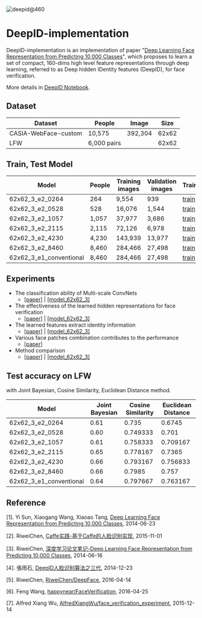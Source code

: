 ![deepid@460](http://imgur.com/1AQ1zjz.png)

DeepID-implementation
=========

DeepID-implementation is an implementation of paper "[Deep Learning Face Representation from Predicting 10,000 Classes](http://mmlab.ie.cuhk.edu.hk/pdf/YiSun_CVPR14.pdf)", which proposes to learn a set of compact, 160-dims high level feature representations through deep learning, referred to as Deep hidden IDentity features (DeepID), for face verification.

More details in [DeepID Notebook](http://goo.gl/4Pvw8S).

Dataset
-----------------------

|Dataset|People|Image|Size|
| ----|----|----- |----- |
|CASIA-WebFace-custom|10,575|392,304|62x62|
|LFW|6,000 pairs| |62x62|

Train, Test Model
-----------------------

|Model|People|Training images|Validation images|Train|Test|
| ----|----|----- |----- |----- |----- |
|62x62_3_e2_0264|264|9,554|939|[train](http://goo.gl/ogJFHg)|[test](http://goo.gl/12sjXD)|
|62x62_3_e2_0528|528|16,076|1,544|[train](http://goo.gl/JuoXj0)|[test](http://goo.gl/3f8KlE)|
|62x62_3_e2_1057|1,057|37,977|3,686|[train](http://goo.gl/cFwXHv)|[test](http://goo.gl/ZaKB50)|
|62x62_3_e2_2115|2,115|72,126|6,978|[train](http://goo.gl/pe7zBn)|[test](http://goo.gl/J4xMbb)|
|62x62_3_e2_4230|4,230|143,939|13,977|[train](http://goo.gl/M3HtN2)|[test](http://goo.gl/E4xluL)|
|62x62_3_e2_8460|8,460|284,466|27,498|[train](http://goo.gl/0Yhq07)|[test](http://goo.gl/t4KXwg)|
|62x62_3_e1_conventional|8,460|284,466|27,498|[train](http://goo.gl/4Rh652)|[test](http://goo.gl/ZsQYGB)|

Experiments
-----------------------

- The classification ability of Multi-scale ConvNets
    - [\[paper\]](http://goo.gl/4Pvw8S#D.5.1.1-The-classification-ability-of-Multi-scale-ConvNets) | [\[model_62x62_3\]](http://goo.gl/r66owt)
- The effectiveness of the learned hidden representations for face verification
    - [\[paper\]](http://goo.gl/4Pvw8S#D.5.1.2-The-effectiveness-of-the-learned-hidden-representations-for-face-verification) | [\[model_62x62_3\]](http://goo.gl/b4D0lG)
- The learned features extract identity information
    - [\[paper\]](http://goo.gl/4Pvw8S#D.5.1.3-The-learned-features-extract-identity-information) | [\[model_62x62_3\]](http://goo.gl/FxQy9a)
- Various face patches combination contributes to the performance
    - [\[paper\]](http://goo.gl/4Pvw8S#D.5.1.4--Various-face-patches-combination-contributes-to-the-performance)
- Method comparison
    - [\[paper\]](http://goo.gl/4Pvw8S#D.5.1.5-Method-comparison) | [\[model_62x62_3\]](http://goo.gl/9MX9Tl)

Test accuracy on LFW
-----------------------

with Joint Bayesian, Cosine Similarity, Euclidean Distance method.

|Model|Joint Bayesian|Cosine Similarity|Euclidean Distance|
| ----|----|----- |----- |
|62x62_3_e2_0264|0.61|0.735|0.6745|
|62x62_3_e2_0528|0.60|0.749333|0.701|
|62x62_3_e2_1057|0.61|0.758333|0.709167|
|62x62_3_e2_2115|0.65|0.778167|0.7365|
|62x62_3_e2_4230|0.66|0.793167|0.756833|
|62x62_3_e2_8460|0.66|0.7985|0.757|
|62x62_3_e1_conventional|0.64|0.797667|0.763167|

Reference
-----------------------

[1]. Yi Sun, Xiaogang Wang, Xiaoao Tang, [Deep Learning Face Representation from Predicting 10,000 Classes](http://mmlab.ie.cuhk.edu.hk/pdf/YiSun_CVPR14.pdf), 2014-06-23

[2]. RiweiChen, [Caffe实践-基于Caffe的人脸识别实现](http://blog.csdn.net/chenriwei2/article/details/49500687), 2015-11-01

[3]. RiweiChen, [深度学习论文笔记-Deep Learning Face Representation from Predicting 10,000 Classes](http://blog.csdn.net/chenriwei2/article/details/31415069), 2014-06-16

[4]. 張雨石, [DeepID人脸识别算法之三代](http://blog.csdn.net/stdcoutzyx/article/details/42091205), 2014-12-23

[5]. RiweiChen, [RiweiChen/DeepFace](https://github.com/RiweiChen/DeepFace), 2016-04-14

[6]. Feng Wang, [happynear/FaceVerification](https://github.com/happynear/FaceVerification), 2016-04-25

[7]. Alfred Xiang Wu, [AlfredXiangWu/face_verification_experiment](https://github.com/AlfredXiangWu/face_verification_experiment), 2015-12-14
